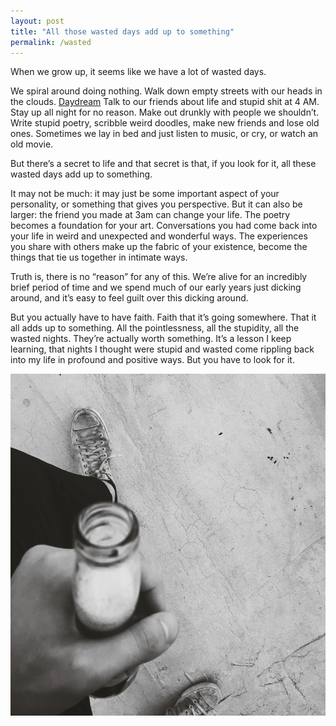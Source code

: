 ```yaml
---
layout: post
title: "All those wasted days add up to something"
permalink: /wasted
---
```


When we grow up, it seems like we have a lot of wasted days.

We spiral around doing nothing. Walk down empty streets with our heads in the clouds. [Daydream](http://guscuddy.com/daydreaming) Talk to our friends about life and stupid shit at 4 AM. Stay up all night for no reason. Make out drunkly with people we shouldn’t. Write stupid poetry, scribble weird doodles, make new friends and lose old ones. Sometimes we lay in bed and just listen to music, or cry, or watch an old movie.

But there’s a secret to life and that secret is that, if you look for it, all these wasted days add up to something.

It may not be much: it may just be some important aspect of your personality, or something that gives you perspective. But it can also be larger: the friend you made at 3am can change your life. The poetry becomes a foundation for your art. Conversations you had come back into your life in weird and unexpected and wonderful ways. The experiences you share with others make up the fabric of your existence, become the things that tie us together in intimate ways.

Truth is, there is no “reason” for any of this. We’re alive for an incredibly brief period of time and we spend much of our early years just dicking around, and it’s easy to feel guilt over this dicking around.

But you actually have to have faith. Faith that it’s going somewhere. That it all adds up to something. All the pointlessness, all the stupidity, all the wasted nights. They’re actually worth something. It’s a lesson I keep learning, that nights I thought were stupid and wasted come rippling back into my life in profound and positive ways. But you have to look for it.

![Wasted](/images/june2017/roof-drink-2.jpg)
